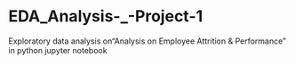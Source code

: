 # EDA_Analysis-_-Project-1
Exploratory data analysis on“Analysis on Employee Attrition &amp; Performance” in python jupyter notebook
